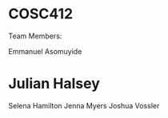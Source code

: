 # COSC412

Team Members:

Emmanuel Asomuyide
# Julian Halsey
Selena Hamilton
Jenna Myers
Joshua Vossler
